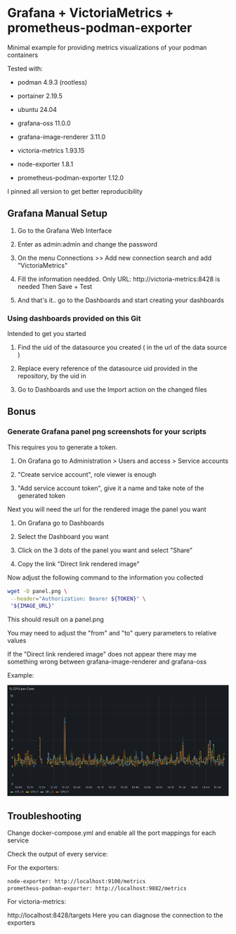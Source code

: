 # Grafana + VictoriaMetrics + prometheus-podman-exporter

Minimal example for providing metrics visualizations of your podman containers

Tested with:

- podman 4.9.3 (rootless)

- portainer 2.19.5

- ubuntu 24.04

- grafana-oss 11.0.0

- grafana-image-renderer 3.11.0

- victoria-metrics 1.93.15

- node-exporter 1.8.1

- prometheus-podman-exporter 1.12.0

I pinned all version to get better reproducibility

## Grafana Manual Setup

1. Go to the Grafana Web Interface

2. Enter as admin:admin and change the password

3. On the menu Connections >> Add new connection search and add "VictoriaMetrics"

4. Fill the information needded. Only URL: http://victoria-metrics:8428 is needed
   Then Save + Test

5. And that's it.. go to the Dashboards and start creating your dashboards

### Using dashboards provided on this Git

Intended to get you started

1. Find the uid of the datasource you created ( in the url of the data source )

2. Replace every reference of the datasource uid provided in the repository, by the uid in 

3. Go to Dashboards and use the Import action on the changed files

## Bonus

### Generate Grafana panel png screenshots for your scripts

This requires you to generate a token. 

1. On Grafana go to Administration > Users and access > Service accounts

2. "Create service account", role viewer is enough

3. "Add service account token", give it a name and take note of the generated token

Next you will need the url for the rendered image the panel you want

1. On Grafana go to Dashboards

2. Select the Dashboard you want

3. Click on the 3 dots of the panel you want and select "Share"

4. Copy the link "Direct link rendered image"

Now adjust the following command to the information you collected

```bash
wget -O panel.png \
 --header="Authorization: Bearer ${TOKEN}" \
 "${IMAGE_URL}"
```

This should result on a panel.png 

You may need to adjust the "from" and "to" query parameters to relative values

If the "Direct link rendered image" does not appear there may me something wrong between grafana-image-renderer and grafana-oss

Example:

![](./panel.png)

## Troubleshooting

Change docker-compose.yml and enable all the port mappings for each service

Check the output of every service:

For the exporters:

```
node-exporter: http://localhost:9100/metrics
prometheus-podman-exporter: http://localhost:9882/metrics
```

For victoria-metrics:

http://localhost:8428/targets
Here you can diagnose the connection to the exporters
